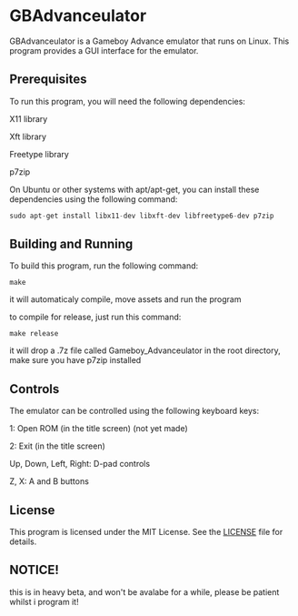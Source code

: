 # GBAdvanceulator
GBAdvanceulator is a Gameboy Advance emulator that runs on Linux. This program provides a GUI interface for the emulator.

## Prerequisites
To run this program, you will need the following dependencies:

X11 library

Xft library

Freetype library

p7zip

On Ubuntu or other systems with apt/apt-get, you can install these dependencies using the following command:

```csharp
sudo apt-get install libx11-dev libxft-dev libfreetype6-dev p7zip
```
## Building and Running
To build this program, run the following command:

```make```

it will automaticaly compile, move assets and run the program

to compile for release, just run this command:

```make release```

it will drop a .7z file called Gameboy_Advanceulator in the root directory, make sure you have p7zip installed

## Controls
The emulator can be controlled using the following keyboard keys:

1: Open ROM (in the title screen) (not yet made)

2: Exit (in the title screen)

Up, Down, Left, Right: D-pad controls

Z, X: A and B buttons

## License
This program is licensed under the MIT License. See the [LICENSE]() file for details.

## NOTICE!
this is in heavy beta, and won't be avalabe for a while, please be patient whilst i program it!